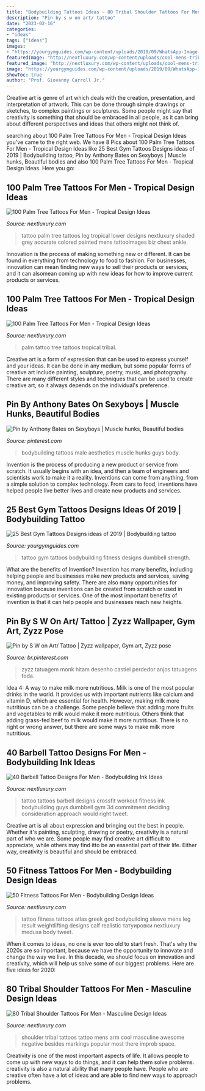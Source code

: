 ```yaml
---
title: "Bodybuilding Tattoos Ideas ~ 80 Tribal Shoulder Tattoos For Men"
description: "Pin by s w on art/ tattoo"
date: "2023-02-16"
categories:
- "ideas"
tags: ["ideas"]
images:
- "https://yourgymguides.com/wp-content/uploads/2019/09/WhatsApp-Image-2019-09-25-at-3.38.50-PM.jpeg"
featuredImage: "http://nextluxury.com/wp-content/uploads/cool-mens-tribal-shoulder-and-arm-negative-space-ornate-tattoo-design.jpg"
featured_image: "http://nextluxury.com/wp-content/uploads/cool-mens-tribal-shoulder-and-arm-negative-space-ornate-tattoo-design.jpg"
image: "https://yourgymguides.com/wp-content/uploads/2019/09/WhatsApp-Image-2019-09-25-at-3.38.50-PM.jpeg"
ShowToc: true
author: "Prof. Giovanny Carroll Jr."
---
```



Creative art is genre of art which deals with the creation, presentation, and interpretation of artwork. This can be done through simple drawings or sketches, to complex paintings or sculptures. Some people might say that creativity is something that should be embraced in all people, as it can bring about different perspectives and ideas that others might not think of.

	

		
searching about 100 Palm Tree Tattoos For Men - Tropical Design Ideas you've came to the right web. We have 8 Pics about 100 Palm Tree Tattoos For Men - Tropical Design Ideas like 25 Best Gym Tattoos Designs ideas of 2019 | Bodybuilding tattoo, Pin by Anthony Bates on Sexyboys | Muscle hunks, Beautiful bodies and also 100 Palm Tree Tattoos For Men - Tropical Design Ideas. Here you go:
		
    
## 100 Palm Tree Tattoos For Men - Tropical Design Ideas

<img loading=lazy src="http://nextluxury.com/wp-content/uploads/grey-shaded-palm-tree-tattoo-on-lower-leg-for-men.jpg" onerror="this.onerror=null;this.src='https://tse3.mm.bing.net/th?id=OIP.t_AZNDEJ6cEkXRNhVLxMnQHaHa&amp;pid=15.1';" alt="100 Palm Tree Tattoos For Men - Tropical Design Ideas">

_Source: nextluxury.com_

>tattoo palm tree tattoos leg tropical lower designs nextluxury shaded grey accurate colored painted mens tattooimages biz chest ankle. 

	

Innovation is the process of making something new or different. It can be found in everything from technology to food to fashion. For businesses, innovation can mean finding new ways to sell their products or services, and it can alsomean coming up with new ideas for how to improve current products or services.

    
## 100 Palm Tree Tattoos For Men - Tropical Design Ideas

<img loading=lazy src="http://nextluxury.com/wp-content/uploads/guys-palm-tree-tattoo-on-arms.jpg" onerror="this.onerror=null;this.src='https://tse2.mm.bing.net/th?id=OIP.KLeDswOE0jgVq4HTuv_2eQHaHF&amp;pid=15.1';" alt="100 Palm Tree Tattoos For Men - Tropical Design Ideas">

_Source: nextluxury.com_

>palm tattoo tree tattoos tropical tribal. 

	

Creative art is a form of expression that can be used to express yourself and your ideas. It can be done in any medium, but some popular forms of creative art include painting, sculpture, poetry, music, and photography. There are many different styles and techniques that can be used to create creative art, so it always depends on the individual's preference.

    
## Pin By Anthony Bates On Sexyboys | Muscle Hunks, Beautiful Bodies

<img loading=lazy src="https://i.pinimg.com/736x/82/15/e8/8215e8fb08985c5b9d595a2bd85fbcdb.jpg" onerror="this.onerror=null;this.src='https://tse2.mm.bing.net/th?id=OIP.m_88jw8zH2Z7RcI-D5fijgC7FN&amp;pid=15.1';" alt="Pin by Anthony Bates on Sexyboys | Muscle hunks, Beautiful bodies">

_Source: pinterest.com_

>bodybuilding tattoos male aesthetics muscle hunks guys body. 

	

Invention is the process of producing a new product or service from scratch. It usually begins with an idea, and then a team of engineers and scientists work to make it a reality. Inventions can come from anything, from a simple solution to complex technology. From cars to food, inventions have helped people live better lives and create new products and services.

    
## 25 Best Gym Tattoos Designs Ideas Of 2019 | Bodybuilding Tattoo

<img loading=lazy src="https://yourgymguides.com/wp-content/uploads/2019/09/WhatsApp-Image-2019-09-25-at-3.38.50-PM.jpeg" onerror="this.onerror=null;this.src='https://tse1.mm.bing.net/th?id=OIP.klXOTYys_Ti0-omvNVYBYwHaNL&amp;pid=15.1';" alt="25 Best Gym Tattoos Designs ideas of 2019 | Bodybuilding tattoo">

_Source: yourgymguides.com_

>tattoo gym tattoos bodybuilding fitness designs dumbbell strength. 

	

What are the benefits of Invention?
Invention has many benefits, including helping people and businesses make new products and services, saving money, and improving safety. There are also many opportunities for innovation because inventions can be created from scratch or used in existing products or services. One of the most important benefits of invention is that it can help people and businesses reach new heights.

    
## Pin By S W On Art/ Tattoo | Zyzz Wallpaper, Gym Art, Zyzz Pose

<img loading=lazy src="https://i.pinimg.com/736x/df/0a/5a/df0a5acdcca7d06c447fa7ba0e98b146--trance-tattoo.jpg" onerror="this.onerror=null;this.src='https://tse4.mm.bing.net/th?id=OIP.1MDEgBmkQg7ot9OJfuh-GwHaFY&amp;pid=15.1';" alt="Pin by S W on Art/ Tattoo | Zyzz wallpaper, Gym art, Zyzz pose">

_Source: br.pinterest.com_

>zyzz tatuagem monk hitam desenho castiel perdedor anjos tatuagens foda. 

	

Idea 4: A way to make milk more nutritious.
Milk is one of the most popular drinks in the world. It provides us with important nutrients like calcium and vitamin D, which are essential for health. However, making milk more nutritious can be a challenge. Some people believe that adding more fruits and vegetables to milk would make it more nutritious. Others think that adding grass-fed beef to milk would make it more nutritious. There is no right or wrong answer, but there are some ways to make milk more nutritious.

    
## 40 Barbell Tattoo Designs For Men - Bodybuilding Ink Ideas

<img loading=lazy src="http://nextluxury.com/wp-content/uploads/barbell-tattoo-designs-for-guys.jpg" onerror="this.onerror=null;this.src='https://tse4.mm.bing.net/th?id=OIP.isBLgG5me0E9CAWA-RWTHAHaHa&amp;pid=15.1';" alt="40 Barbell Tattoo Designs For Men - Bodybuilding Ink Ideas">

_Source: nextluxury.com_

>tattoo tattoos barbell designs crossfit workout fitness ink bodybuilding guys dumbbell gym 3d commitment deciding consideration approach would right tweet. 

	

Creative art is all about expression and bringing out the best in people. Whether it's painting, sculpting, drawing or poetry, creativity is a natural part of who we are. Some people may find creative art difficult to appreciate, while others may find itto be an essential part of their life. Either way, creativity is beautiful and should be embraced.

    
## 50 Fitness Tattoos For Men - Bodybuilding Design Ideas

<img loading=lazy src="http://nextluxury.com/wp-content/uploads/realistic-atlas-greek-god-fitness-mens-leg-sleeve-tattoo.jpg" onerror="this.onerror=null;this.src='https://tse3.mm.bing.net/th?id=OIP.4ldLGAKqkonl9Mnwlu9bwAHaHa&amp;pid=15.1';" alt="50 Fitness Tattoos For Men - Bodybuilding Design Ideas">

_Source: nextluxury.com_

>tattoo fitness tattoos atlas greek god bodybuilding sleeve mens leg result weightlifting designs calf realistic татуировки nextluxury medusa body tweet. 

	

When it comes to ideas, no one is ever too old to start fresh. That's why the 2020s are so important, because we have the opportunity to innovate and change the way we live. In this decade, we should focus on innovation and creativity, which will help us solve some of our biggest problems. Here are five ideas for 2020:

    
## 80 Tribal Shoulder Tattoos For Men - Masculine Design Ideas

<img loading=lazy src="http://nextluxury.com/wp-content/uploads/cool-mens-tribal-shoulder-and-arm-negative-space-ornate-tattoo-design.jpg" onerror="this.onerror=null;this.src='https://tse4.mm.bing.net/th?id=OIP.XA_qz5Pgm-RSe4jQdm04oQHaHa&amp;pid=15.1';" alt="80 Tribal Shoulder Tattoos For Men - Masculine Design Ideas">

_Source: nextluxury.com_

>shoulder tribal tattoos tattoo mens arm cool masculine awesome negative besides markings popular most there improb space. 

	

Creativity is one of the most important aspects of life. It allows people to come up with new ways to do things, and it can help them solve problems. creativity is also a natural ability that many people have. People who are creative often have a lot of ideas and are able to find new ways to approach problems.

